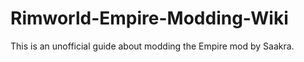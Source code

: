 # Rimworld-Empire-Modding-Wiki

This is an unofficial guide about modding the Empire mod by Saakra.
